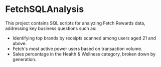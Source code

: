 # FetchSQLAnalysis

This project contains SQL scripts for analyzing Fetch Rewards data, addressing key business questions such as:
- Identifying top brands by receipts scanned among users aged 21 and above.
- Fetch's most active power users based on transaction volume.
- Sales percentage in the Health & Wellness category, broken down by generation.